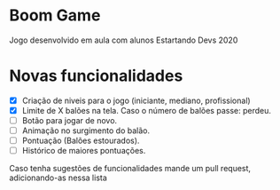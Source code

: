 # Boom Game
Jogo desenvolvido em aula com alunos Estartando Devs 2020

# Novas funcionalidades
- [x] Criação de niveis para o jogo (iniciante, mediano, profissional)
- [x] Limite de X balões na tela. Caso o número de balões passe: perdeu.
- [ ] Botão para jogar de novo.
- [ ] Animação no surgimento do balão.
- [ ] Pontuação (Balões estourados).
- [ ] Histórico de maiores pontuações.

Caso tenha sugestões de funcionalidades mande um pull request, adicionando-as nessa lista
